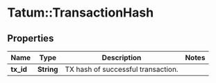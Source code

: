 # Tatum::TransactionHash

## Properties
Name | Type | Description | Notes
------------ | ------------- | ------------- | -------------
**tx_id** | **String** | TX hash of successful transaction. | 

